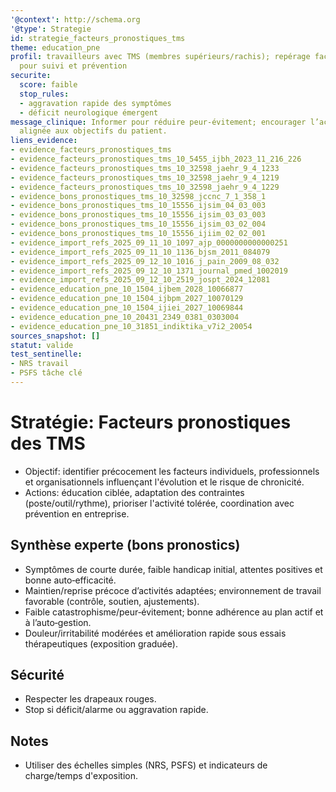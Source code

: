 ```yaml
---
'@context': http://schema.org
'@type': Strategie
id: strategie_facteurs_pronostiques_tms
theme: education_pne
profil: travailleurs avec TMS (membres supérieurs/rachis); repérage facteurs de risque/pronostiques
  pour suivi et prévention
securite:
  score: faible
  stop_rules:
  - aggravation rapide des symptômes
  - déficit neurologique émergent
message_clinique: Informer pour réduire peur-évitement; encourager l’activité et l’autogestion,
  alignée aux objectifs du patient.
liens_evidence:
- evidence_facteurs_pronostiques_tms
- evidence_facteurs_pronostiques_tms_10_5455_ijbh_2023_11_216_226
- evidence_facteurs_pronostiques_tms_10_32598_jaehr_9_4_1233
- evidence_facteurs_pronostiques_tms_10_32598_jaehr_9_4_1219
- evidence_facteurs_pronostiques_tms_10_32598_jaehr_9_4_1229
- evidence_bons_pronostiques_tms_10_32598_jccnc_7_1_358_1
- evidence_bons_pronostiques_tms_10_15556_ijsim_04_03_003
- evidence_bons_pronostiques_tms_10_15556_ijsim_03_03_003
- evidence_bons_pronostiques_tms_10_15556_ijsim_03_02_004
- evidence_bons_pronostiques_tms_10_15556_ijiim_02_02_001
- evidence_import_refs_2025_09_11_10_1097_ajp_0000000000000251
- evidence_import_refs_2025_09_11_10_1136_bjsm_2011_084079
- evidence_import_refs_2025_09_12_10_1016_j_pain_2009_08_032
- evidence_import_refs_2025_09_12_10_1371_journal_pmed_1002019
- evidence_import_refs_2025_09_12_10_2519_jospt_2024_12081
- evidence_education_pne_10_1504_ijbem_2028_10066877
- evidence_education_pne_10_1504_ijbpm_2027_10070129
- evidence_education_pne_10_1504_ijiei_2027_10069844
- evidence_education_pne_10_20431_2349_0381_0303004
- evidence_education_pne_10_31851_indiktika_v7i2_20054
sources_snapshot: []
statut: valide
test_sentinelle:
- NRS travail
- PSFS tâche clé
---
```

# Stratégie: Facteurs pronostiques des TMS

- Objectif: identifier précocement les facteurs individuels, professionnels et organisationnels influençant l'évolution et le risque de chronicité.
- Actions: éducation ciblée, adaptation des contraintes (poste/outil/rythme), prioriser l'activité tolérée, coordination avec prévention en entreprise.

## Synthèse experte (bons pronostics)
- Symptômes de courte durée, faible handicap initial, attentes positives et bonne auto‑efficacité.
- Maintien/reprise précoce d’activités adaptées; environnement de travail favorable (contrôle, soutien, ajustements).
- Faible catastrophisme/peur‑évitement; bonne adhérence au plan actif et à l’auto‑gestion.
- Douleur/irritabilité modérées et amélioration rapide sous essais thérapeutiques (exposition graduée).

## Sécurité
- Respecter les drapeaux rouges.
- Stop si déficit/alarme ou aggravation rapide.

## Notes
- Utiliser des échelles simples (NRS, PSFS) et indicateurs de charge/temps d'exposition.
